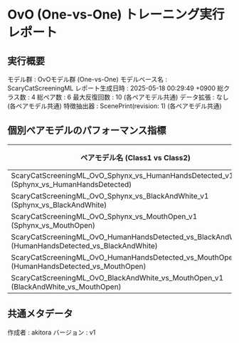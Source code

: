 # OvO (One-vs-One) トレーニング実行レポート

## 実行概要
モデル群         : OvOモデル群 (One-vs-One)
モデルベース名   : ScaryCatScreeningML
レポート生成日時   : 2025-05-18 00:29:49 +0900
総クラス数       : 4
総ペア数         : 6
最大反復回数     : 10 (各ペアモデル共通)
データ拡張       : なし (各ペアモデル共通)
特徴抽出器       : ScenePrint(revision: 1) (各ペアモデル共通)
## 個別ペアモデルのパフォーマンス指標
| ペアモデル名 (Class1 vs Class2) | 検証正解率 |
|---------------------------------|--------------|
| ScaryCatScreeningML_OvO_Sphynx_vs_HumanHandsDetected_v1 (Sphynx_vs_HumanHandsDetected) | 1.00% |
| ScaryCatScreeningML_OvO_Sphynx_vs_BlackAndWhite_v1 (Sphynx_vs_BlackAndWhite) | 0.94% |
| ScaryCatScreeningML_OvO_Sphynx_vs_MouthOpen_v1 (Sphynx_vs_MouthOpen) | 0.91% |
| ScaryCatScreeningML_OvO_HumanHandsDetected_vs_BlackAndWhite_v1 (HumanHandsDetected_vs_BlackAndWhite) | 0.88% |
| ScaryCatScreeningML_OvO_HumanHandsDetected_vs_MouthOpen_v1 (HumanHandsDetected_vs_MouthOpen) | 0.82% |
| ScaryCatScreeningML_OvO_BlackAndWhite_vs_MouthOpen_v1 (BlackAndWhite_vs_MouthOpen) | 0.90% |

## 共通メタデータ
作成者            : akitora
バージョン        : v1
